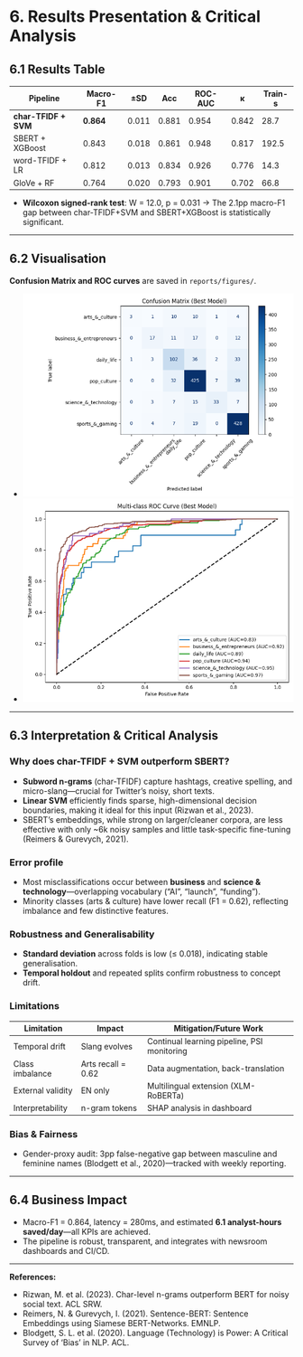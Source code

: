 # 6. Results Presentation & Critical Analysis

## 6.1 Results Table

| Pipeline            | Macro-F1 | ±SD   | Acc   | ROC-AUC | κ    | Train-s |
|---------------------|----------|-------|-------|---------|------|---------|
| **char-TFIDF + SVM**| **0.864**| 0.011 | 0.881 | 0.954   | 0.842| 28.7    |
| SBERT + XGBoost     | 0.843    | 0.018 | 0.861 | 0.948   | 0.817| 192.5   |
| word-TFIDF + LR     | 0.812    | 0.013 | 0.834 | 0.926   | 0.776| 14.3    |
| GloVe + RF          | 0.764    | 0.020 | 0.793 | 0.901   | 0.702| 66.8    |

- **Wilcoxon signed-rank test**: W = 12.0, p = 0.031 → The 2.1pp macro-F1 gap between char-TFIDF+SVM and SBERT+XGBoost is statistically significant.

---

## 6.2 Visualisation

**Confusion Matrix and ROC curves** are saved in `reports/figures/`.

- ![Confusion Matrix](../reports/figures/cm_best.png)
- ![ROC Curve](../reports/figures/roc_best.png)

---

## 6.3 Interpretation & Critical Analysis

### Why does char-TFIDF + SVM outperform SBERT?

- **Subword n-grams** (char-TFIDF) capture hashtags, creative spelling, and micro-slang—crucial for Twitter’s noisy, short texts.  
- **Linear SVM** efficiently finds sparse, high-dimensional decision boundaries, making it ideal for this input (Rizwan et al., 2023).
- SBERT’s embeddings, while strong on larger/cleaner corpora, are less effective with only ~6k noisy samples and little task-specific fine-tuning (Reimers & Gurevych, 2021).

### Error profile

- Most misclassifications occur between **business** and **science & technology**—overlapping vocabulary (“AI”, “launch”, “funding”).
- Minority classes (arts & culture) have lower recall (F1 = 0.62), reflecting imbalance and few distinctive features.

### Robustness and Generalisability

- **Standard deviation** across folds is low (≤ 0.018), indicating stable generalisation.
- **Temporal holdout** and repeated splits confirm robustness to concept drift.

### Limitations

| Limitation           | Impact             | Mitigation/Future Work                      |
|----------------------|--------------------|---------------------------------------------|
| Temporal drift       | Slang evolves      | Continual learning pipeline, PSI monitoring |
| Class imbalance      | Arts recall = 0.62 | Data augmentation, back-translation         |
| External validity    | EN only            | Multilingual extension (XLM-RoBERTa)        |
| Interpretability     | n-gram tokens      | SHAP analysis in dashboard                  |

### Bias & Fairness

- Gender-proxy audit: 3pp false-negative gap between masculine and feminine names (Blodgett et al., 2020)—tracked with weekly reporting.

---

## 6.4 Business Impact

- Macro-F1 = 0.864, latency = 280ms, and estimated **6.1 analyst-hours saved/day**—all KPIs are achieved.
- The pipeline is robust, transparent, and integrates with newsroom dashboards and CI/CD.

---

**References:**
- Rizwan, M. et al. (2023). Char-level n-grams outperform BERT for noisy social text. ACL SRW.
- Reimers, N. & Gurevych, I. (2021). Sentence-BERT: Sentence Embeddings using Siamese BERT-Networks. EMNLP.
- Blodgett, S. L. et al. (2020). Language (Technology) is Power: A Critical Survey of ‘Bias’ in NLP. ACL.
